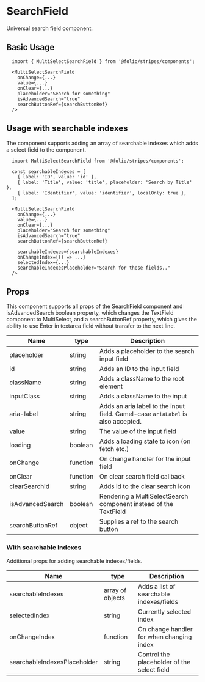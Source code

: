# SearchField

Universal search field component.

## Basic Usage

```
  import { MultiSelectSearchField } from '@folio/stripes/components';

  <MultiSelectSearchField
    onChange={...}
    value={...}
    onClear={...}
    placeholder="Search for something"
    isAdvancedSearch="true"
    searchButtonRef={searchButtonRef}
  />
```

## Usage with searchable indexes
The component supports adding an array of searchable indexes which adds a select field to the component.

```
  import MultiSelectSearchField from '@folio/stripes/components';

  const searchableIndexes = [
    { label: 'ID', value: 'id' },
    { label: 'Title', value: 'title', placeholder: 'Search by Title' },
    { label: 'Identifier', value: 'identifier', localOnly: true },
  ];

  <MultiSelectSearchField
    onChange={...}
    value={...}
    onClear={...}
    placeholder="Search for something"
    isAdvancedSearch="true"
    searchButtonRef={searchButtonRef}

    searchableIndexes={searchableIndexes}
    onChangeIndex={() => ...}
    selectedIndex={...}
    searchableIndexesPlaceholder="Search for these fields.."
  />
```

## Props
This component supports all props of the SearchField component and isAdvancedSearch boolean property, which changes the 
TextField component to MultiSelect, and a searchButtonRef property, which gives the ability to use Enter in textarea 
field without transfer to the next line.

Name | type | Description
-- | -- | --
placeholder | string | Adds a placeholder to the search input field
id | string | Adds an ID to the input field
className | string | Adds a className to the root element
inputClass | string | Adds a className to the input
aria-label | string | Adds an aria label to the input field. Camel-case `ariaLabel` is also accepted.
value | string | The value of the input field
loading | boolean | Adds a loading state to icon (on fetch etc.)
onChange | function | On change handler for the input field
onClear | function | On clear search field callback
clearSearchId | string | Adds id to the clear search icon
isAdvancedSearch | boolean | Rendering a MultiSelectSearch component instead of the TextField
searchButtonRef | object | Supplies a ref to the search button

### With searchable indexes
Additional props for adding searchable indexes/fields.

Name | type | Description
-- | -- | --
searchableIndexes | array of objects | Adds a list of searchable indexes/fields
selectedIndex | string | Currently selected index
onChangeIndex | function | On change handler for when changing index
searchableIndexesPlaceholder | string | Control the placeholder of the select field
